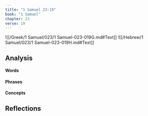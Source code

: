 ```yaml
---
title: "1 Samuel 23:19"
book: "1 Samuel"
chapter: 23
verse: 19
---
```

![[/Greek/1 Samuel/023/1 Samuel-023-019G.md#Text]]
![[/Hebrew/1 Samuel/023/1 Samuel-023-019H.md#Text]]

## Analysis

#### Words

#### Phrases

#### Concepts

## Reflections
